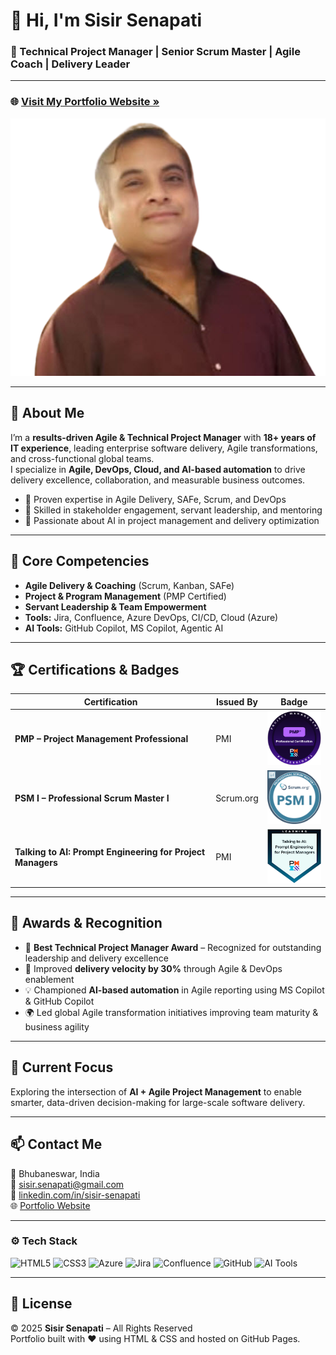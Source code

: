 # 👋 Hi, I'm **Sisir Senapati**  
### 💼 Technical Project Manager | Senior Scrum Master | Agile Coach | Delivery Leader  

---

### 🌐 [Visit My Portfolio Website »](https://YOUR_GITHUB_USERNAME.github.io)

![Profile Banner](MyPhoto.png)

---

## 🚀 About Me  

I’m a **results-driven Agile & Technical Project Manager** with **18+ years of IT experience**, leading enterprise software delivery, Agile transformations, and cross-functional global teams.  
I specialize in **Agile, DevOps, Cloud, and AI-based automation** to drive delivery excellence, collaboration, and measurable business outcomes.

- 🎯 Proven expertise in Agile Delivery, SAFe, Scrum, and DevOps  
- 🤝 Skilled in stakeholder engagement, servant leadership, and mentoring  
- 🧠 Passionate about AI in project management and delivery optimization  

---

## 🧩 Core Competencies  

- **Agile Delivery & Coaching** (Scrum, Kanban, SAFe)  
- **Project & Program Management** (PMP Certified)  
- **Servant Leadership & Team Empowerment**  
- **Tools:** Jira, Confluence, Azure DevOps, CI/CD, Cloud (Azure)  
- **AI Tools:** GitHub Copilot, MS Copilot, Agentic AI  

---

## 🏆 Certifications & Badges  

| Certification | Issued By | Badge |
|---------------|------------|-------|
| **PMP – Project Management Professional** | PMI | <img src="PMP.png" width="100"/> |
| **PSM I – Professional Scrum Master I** | Scrum.org | <img src="PSMI.png" width="100"/> |
| **Talking to AI: Prompt Engineering for Project Managers** | PMI | <img src="PM-AI.png" width="100"/> |

---

## 🏅 Awards & Recognition  

- 🥇 **Best Technical Project Manager Award** – Recognized for outstanding leadership and delivery excellence  
- 🚀 Improved **delivery velocity by 30%** through Agile & DevOps enablement  
- 💡 Championed **AI-based automation** in Agile reporting using MS Copilot & GitHub Copilot  
- 🌍 Led global Agile transformation initiatives improving team maturity & business agility  

---

## 🧠 Current Focus  

Exploring the intersection of **AI + Agile Project Management** to enable smarter, data-driven decision-making for large-scale software delivery.

---

## 📫 Contact Me  

📍 Bhubaneswar, India  
📧 [sisir.senapati@gmail.com](mailto:sisir.senapati@gmail.com)  
🔗 [linkedin.com/in/sisir-senapati](https://linkedin.com/in/sisir-senapati)  
🌐 [Portfolio Website](https://YOUR_GITHUB_USERNAME.github.io)

---

### ⚙️ Tech Stack  

![HTML5](https://img.shields.io/badge/-HTML5-E34F26?logo=html5&logoColor=white)
![CSS3](https://img.shields.io/badge/-CSS3-1572B6?logo=css3&logoColor=white)
![Azure](https://img.shields.io/badge/-Azure-0089D6?logo=microsoftazure&logoColor=white)
![Jira](https://img.shields.io/badge/-Jira-0052CC?logo=jira&logoColor=white)
![Confluence](https://img.shields.io/badge/-Confluence-172B4D?logo=confluence&logoColor=white)
![GitHub](https://img.shields.io/badge/-GitHub-181717?logo=github&logoColor=white)
![AI Tools](https://img.shields.io/badge/-AI%20Tools-6B5B95?logo=openai&logoColor=white)

---

## 📄 License  
© 2025 **Sisir Senapati** – All Rights Reserved  
Portfolio built with ❤️ using HTML & CSS and hosted on GitHub Pages.
